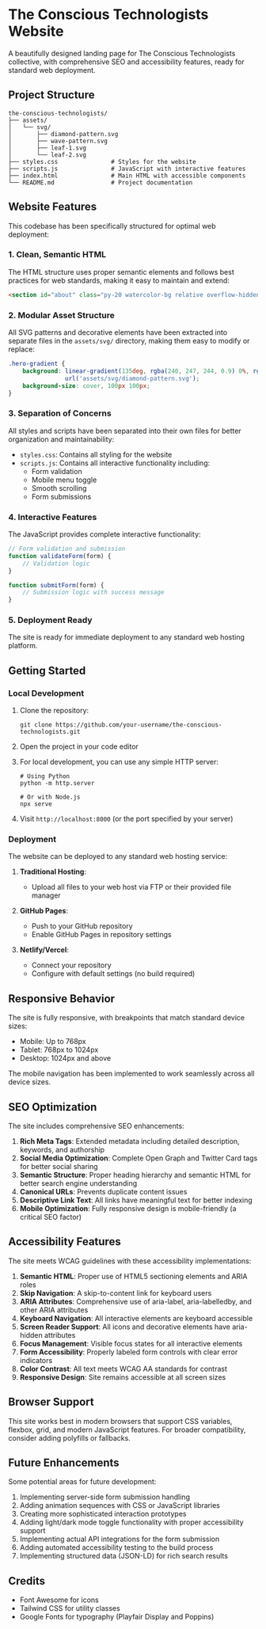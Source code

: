# The Conscious Technologists Website

A beautifully designed landing page for The Conscious Technologists collective, with comprehensive SEO and accessibility features, ready for standard web deployment.

## Project Structure

```
the-conscious-technologists/
├── assets/
│   └── svg/
│       ├── diamond-pattern.svg
│       ├── wave-pattern.svg
│       ├── leaf-1.svg
│       └── leaf-2.svg
├── styles.css               # Styles for the website
├── scripts.js               # JavaScript with interactive features
├── index.html               # Main HTML with accessible components
└── README.md                # Project documentation
```

## Website Features

This codebase has been specifically structured for optimal web deployment:

### 1. Clean, Semantic HTML

The HTML structure uses proper semantic elements and follows best practices for web standards, making it easy to maintain and extend:

```html
<section id="about" class="py-20 watercolor-bg relative overflow-hidden" aria-labelledby="about-heading">
```

### 2. Modular Asset Structure

All SVG patterns and decorative elements have been extracted into separate files in the `assets/svg/` directory, making them easy to modify or replace:

```css
.hero-gradient {
    background: linear-gradient(135deg, rgba(240, 247, 244, 0.9) 0%, rgba(210, 235, 227, 0.9) 100%),
                url('assets/svg/diamond-pattern.svg');
    background-size: cover, 100px 100px;
}
```

### 3. Separation of Concerns

All styles and scripts have been separated into their own files for better organization and maintainability:

- `styles.css`: Contains all styling for the website
- `scripts.js`: Contains all interactive functionality including:
  - Form validation
  - Mobile menu toggle
  - Smooth scrolling
  - Form submissions

### 4. Interactive Features

The JavaScript provides complete interactive functionality:

```javascript
// Form validation and submission
function validateForm(form) {
    // Validation logic
}

function submitForm(form) {
    // Submission logic with success message
}
```

### 5. Deployment Ready

The site is ready for immediate deployment to any standard web hosting platform.

## Getting Started

### Local Development

1. Clone the repository:
   ```
   git clone https://github.com/your-username/the-conscious-technologists.git
   ```

2. Open the project in your code editor

3. For local development, you can use any simple HTTP server:
   ```
   # Using Python
   python -m http.server
   
   # Or with Node.js
   npx serve
   ```

4. Visit `http://localhost:8000` (or the port specified by your server)

### Deployment

The website can be deployed to any standard web hosting service:

1. **Traditional Hosting**:
   - Upload all files to your web host via FTP or their provided file manager

2. **GitHub Pages**:
   - Push to your GitHub repository
   - Enable GitHub Pages in repository settings

3. **Netlify/Vercel**:
   - Connect your repository
   - Configure with default settings (no build required)

## Responsive Behavior

The site is fully responsive, with breakpoints that match standard device sizes:
- Mobile: Up to 768px
- Tablet: 768px to 1024px 
- Desktop: 1024px and above

The mobile navigation has been implemented to work seamlessly across all device sizes.

## SEO Optimization

The site includes comprehensive SEO enhancements:

1. **Rich Meta Tags**: Extended metadata including detailed description, keywords, and authorship
2. **Social Media Optimization**: Complete Open Graph and Twitter Card tags for better social sharing
3. **Semantic Structure**: Proper heading hierarchy and semantic HTML for better search engine understanding
4. **Canonical URLs**: Prevents duplicate content issues
5. **Descriptive Link Text**: All links have meaningful text for better indexing
6. **Mobile Optimization**: Fully responsive design is mobile-friendly (a critical SEO factor)

## Accessibility Features

The site meets WCAG guidelines with these accessibility implementations:

1. **Semantic HTML**: Proper use of HTML5 sectioning elements and ARIA roles
2. **Skip Navigation**: A skip-to-content link for keyboard users
3. **ARIA Attributes**: Comprehensive use of aria-label, aria-labelledby, and other ARIA attributes
4. **Keyboard Navigation**: All interactive elements are keyboard accessible
5. **Screen Reader Support**: All icons and decorative elements have aria-hidden attributes
6. **Focus Management**: Visible focus states for all interactive elements
7. **Form Accessibility**: Properly labeled form controls with clear error indicators
8. **Color Contrast**: All text meets WCAG AA standards for contrast
9. **Responsive Design**: Site remains accessible at all screen sizes

## Browser Support

This site works best in modern browsers that support CSS variables, flexbox, grid, and modern JavaScript features. For broader compatibility, consider adding polyfills or fallbacks.

## Future Enhancements

Some potential areas for future development:

1. Implementing server-side form submission handling
2. Adding animation sequences with CSS or JavaScript libraries
3. Creating more sophisticated interaction prototypes
4. Adding light/dark mode toggle functionality with proper accessibility support
5. Implementing actual API integrations for the form submission
6. Adding automated accessibility testing to the build process
7. Implementing structured data (JSON-LD) for rich search results

## Credits

- Font Awesome for icons
- Tailwind CSS for utility classes
- Google Fonts for typography (Playfair Display and Poppins)
